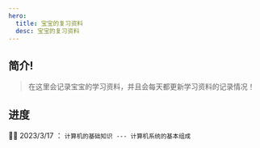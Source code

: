 ```yaml
---
hero:
  title: 宝宝的复习资料
  desc: 宝宝的复习资料
---
```


## 简介!

> 在这里会记录宝宝的学习资料，并且会每天都更新学习资料的记录情况！


## 进度
👨‍💻 2023/3/17 ： `计算机的基础知识 --- 计算机系统的基本组成`